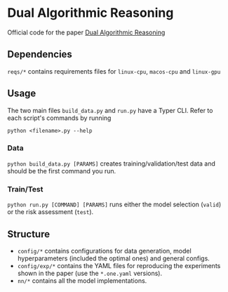 # Dual Algorithmic Reasoning
Official code for the paper [Dual Algorithmic Reasoning](https://openreview.net/forum?id=hhvkdRdWt1F)

## Dependencies
`reqs/*` contains requirements files for `linux-cpu`, `macos-cpu` and `linux-gpu`


## Usage

The two main files `build_data.py` and `run.py` have a Typer CLI. Refer to each script's commands by running

`python <filename>.py --help`

### Data
`python build_data.py [PARAMS]` creates training/validation/test data and should be the first command you run.

### Train/Test
`python run.py [COMMAND] [PARAMS]` runs either the model selection (`valid`) or the risk assessment (`test`).

## Structure
- `config/*` contains configurations for data generation, model hyperparameters (included the optimal ones) and general configs.
- `config/exp/*` contains the YAML files for reproducing the experiments shown in the paper (use the `*.one.yaml` versions).
- `nn/*` contains all the model implementations.
